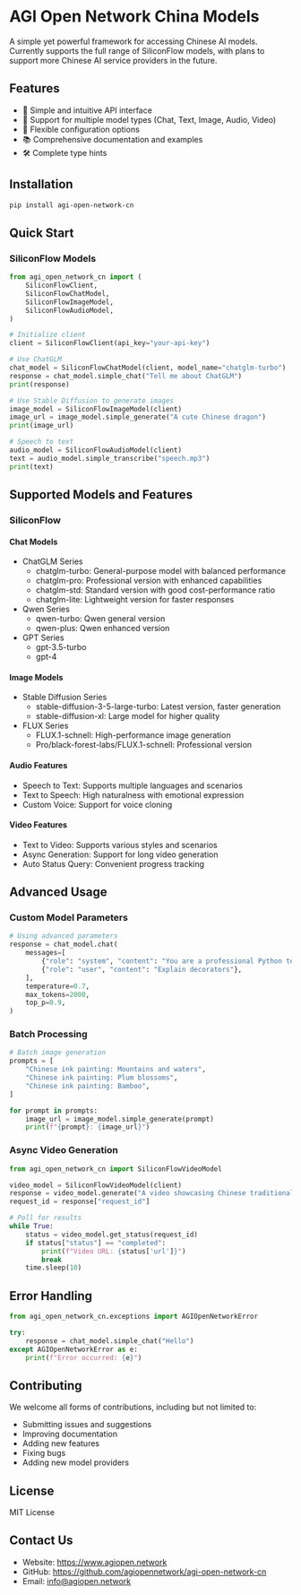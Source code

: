 # AGI Open Network China Models

A simple yet powerful framework for accessing Chinese AI models. Currently supports the full range of SiliconFlow models, with plans to support more Chinese AI service providers in the future.

## Features

- 🚀 Simple and intuitive API interface
- 🎯 Support for multiple model types (Chat, Text, Image, Audio, Video)
- 🔧 Flexible configuration options
- 📚 Comprehensive documentation and examples
- 🛠 Complete type hints

## Installation

```bash
pip install agi-open-network-cn
```

## Quick Start

### SiliconFlow Models

```python
from agi_open_network_cn import (
    SiliconFlowClient,
    SiliconFlowChatModel,
    SiliconFlowImageModel,
    SiliconFlowAudioModel,
)

# Initialize client
client = SiliconFlowClient(api_key="your-api-key")

# Use ChatGLM
chat_model = SiliconFlowChatModel(client, model_name="chatglm-turbo")
response = chat_model.simple_chat("Tell me about ChatGLM")
print(response)

# Use Stable Diffusion to generate images
image_model = SiliconFlowImageModel(client)
image_url = image_model.simple_generate("A cute Chinese dragon")
print(image_url)

# Speech to text
audio_model = SiliconFlowAudioModel(client)
text = audio_model.simple_transcribe("speech.mp3")
print(text)
```

## Supported Models and Features

### SiliconFlow

#### Chat Models
- ChatGLM Series
  - chatglm-turbo: General-purpose model with balanced performance
  - chatglm-pro: Professional version with enhanced capabilities
  - chatglm-std: Standard version with good cost-performance ratio
  - chatglm-lite: Lightweight version for faster responses
- Qwen Series
  - qwen-turbo: Qwen general version
  - qwen-plus: Qwen enhanced version
- GPT Series
  - gpt-3.5-turbo
  - gpt-4

#### Image Models
- Stable Diffusion Series
  - stable-diffusion-3-5-large-turbo: Latest version, faster generation
  - stable-diffusion-xl: Large model for higher quality
- FLUX Series
  - FLUX.1-schnell: High-performance image generation
  - Pro/black-forest-labs/FLUX.1-schnell: Professional version

#### Audio Features
- Speech to Text: Supports multiple languages and scenarios
- Text to Speech: High naturalness with emotional expression
- Custom Voice: Support for voice cloning

#### Video Features
- Text to Video: Supports various styles and scenarios
- Async Generation: Support for long video generation
- Auto Status Query: Convenient progress tracking

## Advanced Usage

### Custom Model Parameters

```python
# Using advanced parameters
response = chat_model.chat(
    messages=[
        {"role": "system", "content": "You are a professional Python teacher"},
        {"role": "user", "content": "Explain decorators"},
    ],
    temperature=0.7,
    max_tokens=2000,
    top_p=0.9,
)
```

### Batch Processing

```python
# Batch image generation
prompts = [
    "Chinese ink painting: Mountains and waters",
    "Chinese ink painting: Plum blossoms",
    "Chinese ink painting: Bamboo",
]

for prompt in prompts:
    image_url = image_model.simple_generate(prompt)
    print(f"{prompt}: {image_url}")
```

### Async Video Generation

```python
from agi_open_network_cn import SiliconFlowVideoModel

video_model = SiliconFlowVideoModel(client)
response = video_model.generate("A video showcasing Chinese traditional culture")
request_id = response["request_id"]

# Poll for results
while True:
    status = video_model.get_status(request_id)
    if status["status"] == "completed":
        print(f"Video URL: {status['url']}")
        break
    time.sleep(10)
```

## Error Handling

```python
from agi_open_network_cn.exceptions import AGIOpenNetworkError

try:
    response = chat_model.simple_chat("Hello")
except AGIOpenNetworkError as e:
    print(f"Error occurred: {e}")
```

## Contributing

We welcome all forms of contributions, including but not limited to:

- Submitting issues and suggestions
- Improving documentation
- Adding new features
- Fixing bugs
- Adding new model providers

## License

MIT License

## Contact Us

- Website: https://www.agiopen.network
- GitHub: https://github.com/agiopennetwork/agi-open-network-cn
- Email: info@agiopen.network 